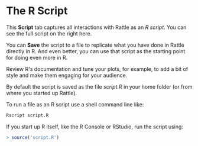 # The R Script

This **Script** tab captures all interactions with Rattle as an *R
script*. You can see the full script on the right here.

You can **Save** the script to a file to replicate what you have done
in Rattle directly in R. And even better, you can use that script as
the starting point for doing even more in R.

Review R's documentation and tune your plots, for example, to add a
bit of style and make them engaging for your audience.

By default the script is saved as the file *script.R* in your home
folder (or from where you started up Rattle).

To run a file as an R script use a shell command line like:

```bash
Rscript script.R
```

If you start up R itself, like the R Console or RStudio, run the
script using:

```r
> source('script.R')
```
